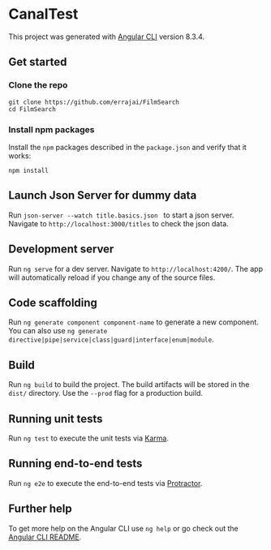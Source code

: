 # CanalTest

This project was generated with [Angular CLI](https://github.com/angular/angular-cli) version 8.3.4.

## Get started

### Clone the repo

```shell
git clone https://github.com/errajai/FilmSearch
cd FilmSearch
```

### Install npm packages

Install the `npm` packages described in the `package.json` and verify that it works:

```shell
npm install
```
## Launch Json Server for dummy data

Run `json-server --watch title.basics.json ` to start a json server. Navigate to `http://localhost:3000/titles` to check the json data.

## Development server

Run `ng serve` for a dev server. Navigate to `http://localhost:4200/`. The app will automatically reload if you change any of the source files.

## Code scaffolding

Run `ng generate component component-name` to generate a new component. You can also use `ng generate directive|pipe|service|class|guard|interface|enum|module`.

## Build

Run `ng build` to build the project. The build artifacts will be stored in the `dist/` directory. Use the `--prod` flag for a production build.

## Running unit tests

Run `ng test` to execute the unit tests via [Karma](https://karma-runner.github.io).

## Running end-to-end tests

Run `ng e2e` to execute the end-to-end tests via [Protractor](http://www.protractortest.org/).

## Further help

To get more help on the Angular CLI use `ng help` or go check out the [Angular CLI README](https://github.com/angular/angular-cli/blob/master/README.md).
